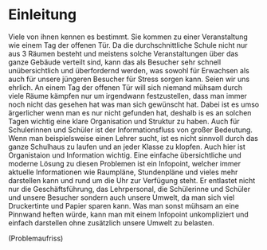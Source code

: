 # Einleitung
Viele von ihnen kennen es bestimmt. Sie kommen zu einer Veranstaltung wie einem Tag der offenen Tür. Da die durchschnittliche Schule nicht nur aus 3 Räumen besteht und meistens solche Veranstaltungen über das ganze Gebäude verteilt sind, kann das als Besucher sehr schnell unübersichtlich und überfordernd werden, was sowohl für Erwachsen als auch für unsere jüngeren Besucher für Stress sorgen kann. Seien wir uns ehrlich. An einem Tag der offenen Tür will sich niemand mühsam durch viele Räume kämpfen nur um irgendwann festzustellen, dass man immer noch nicht das gesehen hat was man sich gewünscht hat. Dabei ist es umso ärgerlicher wenn man es nur nicht gefunden hat, deshalb is es an solchen Tagen wichtig eine klare Organisation und Struktur zu haben. Auch für Schulerinnen und Schüler ist der Informationsfluss von großer Bedeutung. Wenn man beispielsweise einen Lehrer sucht, ist es nicht sinnvoll durch das ganze Schulhaus zu laufen und an jeder Klasse zu klopfen. Auch hier ist Organistaion und Information wichtig. Eine einfache übersichtliche und moderne Lösung zu diesen Problemen ist ein Infopoint, welcher immer aktuelle Informationen 
wie Raumpläne, Stundenpläne und vieles mehr darstellen kann und rund um die Uhr zur Verfügung steht. Er entlastet nicht nur die Geschäftsführung, das Lehrpersonal, die Schülerinne und Schüler und unsere Besucher sondern auch unsere Umwelt, da man sich viel Druckertinte und Papier sparen kann. Was man sonst mühsam an eine Pinnwand heften würde, kann man mit einem Infopoint unkompliziert und einfach darstellen ohne zusätzlich unsere Umwelt zu belasten.


(Problemaufriss)
